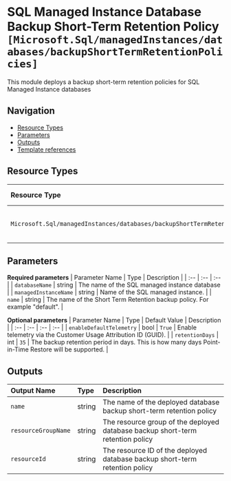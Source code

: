# SQL Managed Instance Database Backup Short-Term Retention Policy `[Microsoft.Sql/managedInstances/databases/backupShortTermRetentionPolicies]`

This module deploys a backup short-term retention policies for SQL Managed Instance databases


## Navigation

- [Resource Types](#Resource-Types)
- [Parameters](#Parameters)
- [Outputs](#Outputs)
- [Template references](#Template-references)

## Resource Types

| Resource Type | API Version |
| :-- | :-- |
| `Microsoft.Sql/managedInstances/databases/backupShortTermRetentionPolicies` | 2017-03-01-preview |

## Parameters

**Required parameters**
| Parameter Name | Type | Description |
| :-- | :-- | :-- |
| `databaseName` | string | The name of the SQL managed instance database |
| `managedInstanceName` | string | Name of the SQL managed instance. |
| `name` | string | The name of the Short Term Retention backup policy. For example "default". |

**Optional parameters**
| Parameter Name | Type | Default Value | Description |
| :-- | :-- | :-- | :-- |
| `enableDefaultTelemetry` | bool | `True` | Enable telemetry via the Customer Usage Attribution ID (GUID). |
| `retentionDays` | int | `35` | The backup retention period in days. This is how many days Point-in-Time Restore will be supported. |


## Outputs

| Output Name | Type | Description |
| :-- | :-- | :-- |
| `name` | string | The name of the deployed database backup short-term retention policy |
| `resourceGroupName` | string | The resource group of the deployed database backup short-term retention policy |
| `resourceId` | string | The resource ID of the deployed database backup short-term retention policy |


